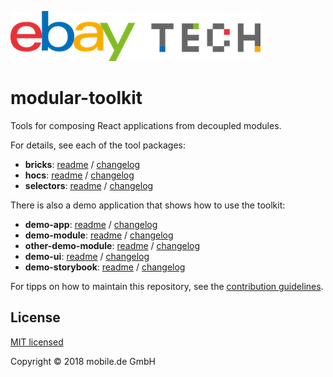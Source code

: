 ![eBay Tech Logo](ebay-tech-logo.png "eBay Tech Logo")

# modular-toolkit

Tools for composing React applications from decoupled modules.

For details, see each of the tool packages:

* **bricks**: [readme](packages/bricks/README.md) / [changelog](packages/bricks/CHANGELOG.md)
* **hocs**: [readme](packages/hocs/README.md) / [changelog](packages/hocs/CHANGELOG.md)
* **selectors**: [readme](packages/selectors/README.md) / [changelog](packages/selectors/CHANGELOG.md)

There is also a demo application that shows how to use the toolkit:

* **demo-app**: [readme](packages/demo-app/README.md) / [changelog](packages/demo-app/CHANGELOG.md)
* **demo-module**: [readme](packages/demo-module/README.md) / [changelog](packages/demo-module/CHANGELOG.md)
* **other-demo-module**: [readme](packages/other-demo-module/README.md) / [changelog](packages/demo-module/CHANGELOG.md)
* **demo-ui**: [readme](packages/demo-ui/README.md) / [changelog](packages/demo-ui/CHANGELOG.md)
* **demo-storybook**: [readme](packages/demo-storybook/README.md) / [changelog](packages/demo-storybook/CHANGELOG.md)

For tipps on how to maintain this repository, see the [contribution guidelines](CONTRIBUTING.md).

## License

[MIT licensed](LICENSE)

Copyright © 2018 mobile.de GmbH


